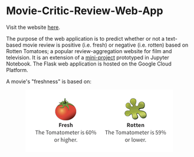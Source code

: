 # Movie-Critic-Review-Web-App

Visit the website [here](https://tinyurl.com/y8lecjj4).

The purpose of the web application is to predict whether or not a text-based movie review is positive (i.e. fresh) or negative (i.e. rotten) based on Rotten Tomatoes; a popular review-aggregation website for film and television. It is an extension of a [mini-project](https://github.com/dtse91/Springboard/blob/master/Machine%20Learning/Naive%20Bayes/Mini_Project_Naive_Bayes.ipynb) prototyped in Jupyter Notebook. The Flask web application is hosted on the Google Cloud Platform. 

A movie's "freshness" is based on:

<p align="center">
  <img src="static/tomatometer.png"/>
</p>
